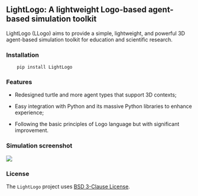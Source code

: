 ## LightLogo: A lightweight Logo-based agent-based simulation toolkit

LightLogo (LLogo) aims to provide a simple, lightweight, and powerful 3D agent-based simulation toolkit for education and scientific research.

### Installation

```
    pip install LightLogo
```

### Features

- Redesigned turtle and more agent types that support 3D contexts;
  
- Easy integration with Python and its massive Python libraries to enhance experience;
  
- Following the basic principles of Logo language but with significant improvement. 

### Simulation screenshot

![](https://dhchenx.github.io/projects/LightLogo/images/screenshot1.png)

### License

The `LightLogo` project uses [BSD 3-Clause License](https://github.com/dhchenx/LightLogo/blob/main/LICENSE). 

